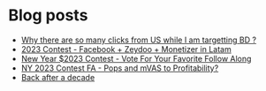 # Blog posts
<!-- BLOG-POST-LIST:START -->
- [Why there are so many clicks from US while I am targetting BD ?](https://afflift.com/f/threads/why-there-are-so-many-clicks-from-us-while-i-am-targetting-bd.10350/)
- [2023 Contest - Facebook + Zeydoo + Monetizer in Latam](https://afflift.com/f/threads/2023-contest-facebook-zeydoo-monetizer-in-latam.10256/)
- [New Year $2023 Contest - Vote For Your Favorite Follow Along](https://afflift.com/f/threads/new-year-2023-contest-vote-for-your-favorite-follow-along.10333/)
- [NY 2023 Contest FA - Pops and mVAS to Profitability?](https://afflift.com/f/threads/ny-2023-contest-fa-pops-and-mvas-to-profitability.10285/)
- [Back after a decade](https://afflift.com/f/threads/back-after-a-decade.10349/)
<!-- BLOG-POST-LIST:END -->
